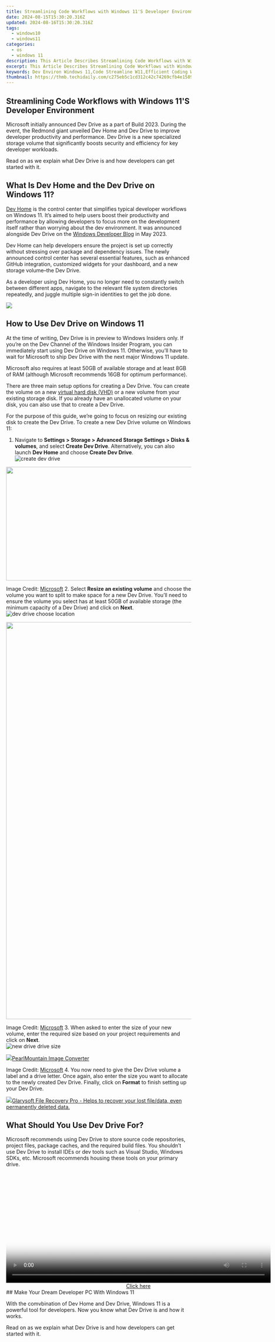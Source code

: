 ```yaml
---
title: Streamlining Code Workflows with Windows 11'S Developer Environment
date: 2024-08-15T15:30:20.316Z
updated: 2024-08-16T15:30:20.316Z
tags:
  - windows10
  - windows11
categories:
  - os
  - windows 11
description: This Article Describes Streamlining Code Workflows with Windows 11'S Developer Environment
excerpt: This Article Describes Streamlining Code Workflows with Windows 11'S Developer Environment
keywords: Dev Environ Windows 11,Code Streamline W11,Efficient Coding Win11,W11 Development Tools,Workflow Optimize W11,Programming Prod with W11,W11 Developer Boost
thumbnail: https://thmb.techidaily.com/c275eb5c1cd312c42c74269cfb4e1589d2e9cb8cab7a9b1adc24ef823b395882.jpg
---
```


## Streamlining Code Workflows with Windows 11'S Developer Environment

 Microsoft initially announced Dev Drive as a part of Build 2023\. During the event, the Redmond giant unveiled Dev Home and Dev Drive to improve developer productivity and performance. Dev Drive is a new specialized storage volume that significantly boosts security and efficiency for key developer workloads.

 Read on as we explain what Dev Drive is and how developers can get started with it.

## What Is Dev Home and the Dev Drive on Windows 11?

[Dev Home](https://www.makeuseof.com/dev-home-windows-11-introduction/) is the control center that simplifies typical developer workflows on Windows 11\. It’s aimed to help users boost their productivity and performance by allowing developers to focus more on the development itself rather than worrying about the dev environment. It was announced alongside Dev Drive on the [Windows Developer Blog](https://blogs.windows.com/windowsdeveloper/2023/05/23/bringing-the-power-of-ai-to-windows-11-unlocking-a-new-era-of-productivity-for-customers-and-developers-with-windows-copilot-and-dev-home/) in May 2023\.

 Dev Home can help developers ensure the project is set up correctly without stressing over package and dependency issues. The newly announced control center has several essential features, such as enhanced GitHub integration, customized widgets for your dashboard, and a new storage volume–the Dev Drive.

 As a developer using Dev Home, you no longer need to constantly switch between different apps, navigate to the relevant file system directories repeatedly, and juggle multiple sign-in identities to get the job done.

<!-- affiliate ads begin -->
<a href="https://shop.manycam.com/order/checkout.php?PRODS=17729331&QTY=1&AFFILIATE=108875&CART=1"><img src="https://secure.avangate.com/images/merchant/8230bea7d54bcdf99cdfe85cb07313d5/mcaffbanner600x500.png" border="0"></a>
<!-- affiliate ads end -->
## How to Use Dev Drive on Windows 11

 At the time of writing, Dev Drive is in preview to Windows Insiders only. If you’re on the Dev Channel of the Windows Insider Program, you can immediately start using Dev Drive on Windows 11\. Otherwise, you’ll have to wait for Microsoft to ship Dev Drive with the next major Windows 11 update.

 Microsoft also requires at least 50GB of available storage and at least 8GB of RAM (although Microsoft recommends 16GB for optimum performance).

 There are three main setup options for creating a Dev Drive. You can create the volume on a new [virtual hard disk (VHD)](https://www.makeuseof.com/what-is-a-vhd-virtual-hard-drive-file/) or a new volume from your existing storage disk. If you already have an unallocated volume on your disk, you can also use that to create a Dev Drive.

 For the purpose of this guide, we’re going to focus on resizing our existing disk to create the Dev Drive. To create a new Dev Drive volume on Windows 11:

1. Navigate to **Settings > Storage > Advanced Storage Settings > Disks & volumes**, and select **Create Dev Drive**. Alternatively, you can also launch **Dev Home** and choose **Create Dev Drive**.  
![create dev drive](https://static1.makeuseofimages.com/wordpress/wp-content/uploads/2023/05/dev-drive-create-1.jpg)  
<!-- affiliate ads begin -->
<a href="https://martinic.evyy.net/c/5597632/1422856/4482" target="_top" id="1422856"><img src="//a.impactradius-go.com/display-ad/4482-1422856" border="0" alt="" width="580" height="309"/></a>
<!-- affiliate ads end -->
Image Credit: [Microsoft](https://learn.microsoft.com/en-us/windows/dev-drive/)
2. Select **Resize an existing volume** and choose the volume you want to split to make space for a new Dev Drive. You’ll need to ensure the volume you select has at least 50GB of available storage (the minimum capacity of a Dev Drive) and click on **Next**.  
![dev drive choose location](https://static1.makeuseofimages.com/wordpress/wp-content/uploads/2023/05/dev-drive-choose-location-1.jpg)  
<!-- affiliate ads begin -->
<a href="https://parisrhonecom.sjv.io/c/5597632/1922358/21553" target="_top" id="1922358"><img src="//a.impactradius-go.com/display-ad/21553-1922358" border="0" alt="" width="1080" height="1080"/></a><img height="0" width="0" src="https://imp.pxf.io/i/5597632/1922358/21553" style="position:absolute;visibility:hidden;" border="0" />
<!-- affiliate ads end -->
Image Credit: [Microsoft](https://learn.microsoft.com/en-us/windows/dev-drive/)
3. When asked to enter the size of your new volume, enter the required size based on your project requirements and click on **Next**.  
![new drive drive size](https://static1.makeuseofimages.com/wordpress/wp-content/uploads/2023/05/dev-drive-new-1.jpg)  
<!-- affiliate ads begin -->
<a href="https://secure.2checkout.com/order/checkout.php?PRODS=4550420&QTY=1&AFFILIATE=108875&CART=1"><img src="https://www.pearlmountainsoft.com/n_img/product/pic/f_02.jpg" border="0">PearlMountain Image Converter</a>
<!-- affiliate ads end -->
Image Credit: [Microsoft](https://learn.microsoft.com/en-us/windows/dev-drive/)
4. You now need to give the Dev Drive volume a label and a drive letter. Once again, also enter the size you want to allocate to the newly created Dev Drive. Finally, click on **Format** to finish setting up your Dev Drive.

<!-- affiliate ads begin -->
<a href="https://order.glarysoft.com/order/checkout.php?PRODS=35408920&QTY=1&AFFILIATE=108875&CART=1"><img src="https://secure.avangate.com/images/merchant/6734fa703f6633ab896eecbdfad8953a/products/FR-200-1.png" border="0">Glarysoft File Recovery Pro - Helps to recover your lost file/data, even permanently deleted data. </a>
<!-- affiliate ads end -->
## What Should You Use Dev Drive For?

 Microsoft recommends using Dev Drive to store source code repositories, project files, package caches, and the required build files. You shouldn’t use Dev Drive to install IDEs or dev tools such as Visual Studio, Windows SDKs, etc. Microsoft recommends housing these tools on your primary drive.

<!-- affiliate ads begin -->
<span id="1993652">
					<video width="720" height="300" style="cursor:pointer"
           poster="//a.impactradius-go.com/display-clicktoplayimage/1993652.jpeg"
           onclick="if(!this.playClicked){this.play();this.setAttribute('controls',true);this.playClicked=true;}">
	   <source src="//a.impactradius-go.com/display-ad/22993-1993652">
	   <img src="//a.impactradius-go.com/display-clicktoplayimage/1993652.jpeg" style="border: none; height: 100%; width: 100%; object-fit: contain">
	</video>
	<div style="width:720px;text-align:center"><a href="javascript:window.open(decodeURIComponent('https%3A%2F%2Fhomestyler.sjv.io%2Fc%2F5597632%2F1993652%2F22993'), '_blank');void(0);">Click here</a></div>
</span>
<img height="0" width="0" src="https://imp.pxf.io/i/5597632/1993652/22993" style="position:absolute;visibility:hidden;" border="0" />
<!-- affiliate ads end -->
## Make Your Dream Developer PC With Windows 11

 With the comvbination of Dev Home and Dev Drive, Windows 11 is a powerful tool for developers. Now you know what Dev Drive is and how it works.

 Read on as we explain what Dev Drive is and how developers can get started with it.



<ins class="adsbygoogle"
      style="display:block"
      data-ad-client="ca-pub-7571918770474297"
      data-ad-slot="8358498916"
      data-ad-format="auto"
      data-full-width-responsive="true"></ins>



